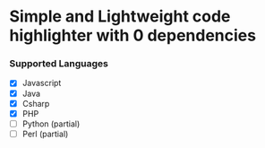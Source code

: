 # Simple and Lightweight code highlighter with 0 dependencies

### Supported Languages
- [x] Javascript
- [x] Java
- [x] Csharp
- [x] PHP
- [ ] Python (partial)
- [ ] Perl (partial)